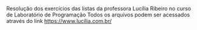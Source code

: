 Resolução dos exercícios das listas da professora Lucília Ribeiro no curso de Laboratório de Programação
Todos os arquivos podem ser acessados através do link <https://www.lucilia.com.br/>
